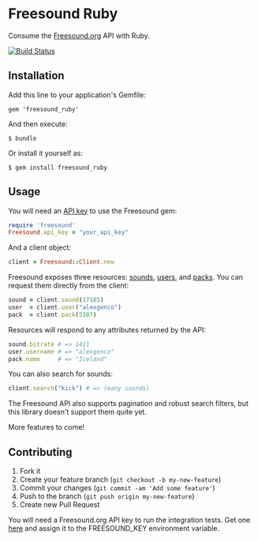 # Freesound Ruby

Consume the [Freesound.org](http://www.freesound.org) API with Ruby.

[![Build Status](https://travis-ci.org/alexgenco/freesound_ruby.png)](https://travis-ci.org/alexgenco/freesound_ruby)

## Installation

Add this line to your application's Gemfile:

    gem 'freesound_ruby'

And then execute:

    $ bundle

Or install it yourself as:

    $ gem install freesound_ruby

## Usage

You will need an [API key](http://www.freesound.org/api/apply) to use the Freesound gem:

```ruby
require 'freesound'
Freesound.api_key = "your_api_key"
```

And a client object:

```ruby
client = Freesound::Client.new
```

Freesound exposes three resources: 
[sounds](http://www.freesound.org/docs/api/resources.html#sound-resource), 
[users](http://www.freesound.org/docs/api/resources.html#users), and 
[packs](http://www.freesound.org/docs/api/resources.html#packs).
You can request them directly from the client:

```ruby
sound = client.sound(17185)
user  = client.user("alexgenco")
pack  = client.pack(5107)
```

Resources will respond to any attributes returned by the API:

```ruby
sound.bitrate # => 1411
user.username # => "alexgenco"
pack.name     # => "Iceland"
```

You can also search for sounds:

```ruby
client.search("kick") # => (many sounds)
```

The Freesound API also supports pagination and robust search filters, but this
library doesn't support them quite yet.

More features to come!

## Contributing

1. Fork it
2. Create your feature branch (`git checkout -b my-new-feature`)
3. Commit your changes (`git commit -am 'Add some feature'`)
4. Push to the branch (`git push origin my-new-feature`)
5. Create new Pull Request

You will need a Freesound.org API key to run the integration tests.
Get one [here](http://www.freesound.org/api/apply) and assign it to the
FREESOUND_KEY environment variable.
